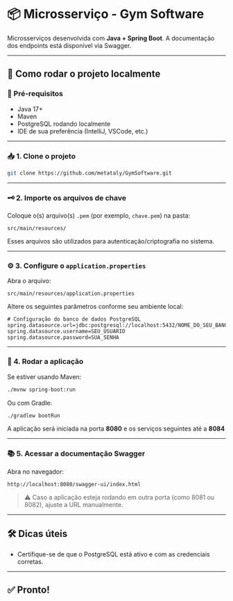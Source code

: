 # 📦 Microsserviço - Gym Software

Microsserviços desenvolvida com **Java + Spring Boot**. A documentação dos endpoints está disponível via Swagger.

---

## 🚀 Como rodar o projeto localmente

### 🔧 Pré-requisitos

- Java 17+
- Maven
- PostgreSQL rodando localmente
- IDE de sua preferência (IntelliJ, VSCode, etc.)

---

### 📥 1. Clone o projeto

```bash
git clone https://github.com/metataly/GymSoftware.git
```

---

### 🗝️ 2. Importe os arquivos de chave

Coloque o(s) arquivo(s) `.pem` (por exemplo, `chave.pem`) na pasta:

```
src/main/resources/
```

Esses arquivos são utilizados para autenticação/criptografia no sistema.

---

### ⚙️ 3. Configure o `application.properties`

Abra o arquivo:

```
src/main/resources/application.properties
```

Altere os seguintes parâmetros conforme seu ambiente local:

```properties
# Configuração do banco de dados PostgreSQL
spring.datasource.url=jdbc:postgresql://localhost:5432/NOME_DO_SEU_BANCO
spring.datasource.username=SEU_USUARIO
spring.datasource.password=SUA_SENHA
```

---

### 📡 4. Rodar a aplicação

Se estiver usando Maven:

```bash
./mvnw spring-boot:run
```

Ou com Gradle:

```bash
./gradlew bootRun
```

A aplicação será iniciada na porta **8080** 
e os serviços seguintes até a **8084**

---

### 📚 5. Acessar a documentação Swagger

Abra no navegador:

```
http://localhost:8080/swagger-ui/index.html
```

> ⚠️ Caso a aplicação esteja rodando em outra porta (como 8081 ou 8082), ajuste a URL manualmente.

---

## 🛠️ Dicas úteis

- Certifique-se de que o PostgreSQL está ativo e com as credenciais corretas.

---

## ✅ Pronto!
